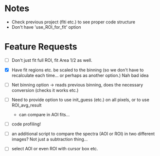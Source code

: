 Notes
=====

- Check previous project (flti etc.) to see proper code structure
- Don't have 'use_ROI_for_fit' option



Feature Requests
================

- [ ] Don't just fit full ROI, fit Area 1/2 as well. 
- [x] Have fit regions etc. be scaled to the binning (so we don't have to recalculate each time... or perhaps as another option.) Nah bad idea
- [ ] Net binning option -> reads previous binning, does the necessary conversion (checks it works etc.)


- [ ] Need to provide option to use init_guess (etc.) on all pixels, or to use ROI_avg_result
	- can compare in AOI fits...

- [ ] code profiling!

- [ ] an additional script to compare the spectra (AOI or ROI) in two different images? Not just a subtraction thing...

- [ ] select AOI or even ROI with cursor box etc. 